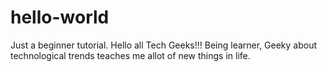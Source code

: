 # hello-world
Just a beginner tutorial.
Hello all Tech Geeks!!!
Being learner, Geeky about technological trends
teaches me allot of new things in life.
